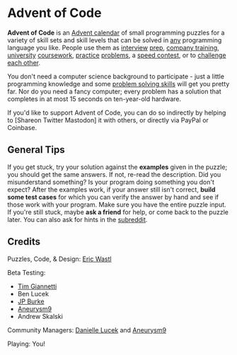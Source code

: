 # Advent of Code

**Advent of Code** is an [Advent calendar](https://en.wikipedia.org/wiki/Advent_calendar) of small programming puzzles for a variety of skill sets and skill levels that can be solved in [any](https://github.com/search?q=advent+of+code) programming language you like. People use them as [interview](https://y3l2n.com/2018/05/09/interview-prep-advent-of-code/) [prep](https://twitter.com/dznqbit/status/1037607793144938497), [company training](https://twitter.com/pgoultiaev/status/950805811583963137), [university](https://gitlab.com/imhoffman/fa19b4-mat3006/wikis/home) [coursework](https://gribblelab.org/teaching/scicomp2021/index.html), [practice](https://twitter.com/mrdanielklein/status/936267621468483584) [problems](https://comp215.blogs.rice.edu/), a [speed contest](https://adventofcode.com/leaderboard), or to [challenge each other](https://www.reddit.com/r/adventofcode/search?q=flair%3Aupping&restrict_sr=on).

You don't need a computer science background to participate - just a little programming knowledge and some [problem solving skills](https://www.reddit.com/r/adventofcode/comments/7kd8jt/what_would_you_say_are_the_minimal_skills_for/dre0uu3/) will get you pretty far. Nor do you need a fancy computer; every problem has a solution that completes in at most 15 seconds on ten-year-old hardware.

If you'd like to support Advent of Code, you can do so indirectly by helping to [Shareon Twitter Mastodon] it with others, or directly via PayPal or Coinbase.

## General Tips

If you get stuck, try your solution against the **examples** given in the puzzle; you should get the same answers. If not, re-read the description. Did you misunderstand something? Is your program doing something you don't expect? After the examples work, if your answer still isn't correct, **build some test cases** for which you can verify the answer by hand and see if those work with your program. Make sure you have the entire puzzle input. If you're still stuck, maybe **ask a friend** for help, or come back to the puzzle later. You can also ask for hints in the [subreddit](https://www.reddit.com/r/adventofcode/).

## Credits

Puzzles, Code, & Design: [Eric Wastl](http://was.tl/)

Beta Testing:

- [Tim Giannetti](https://twitter.com/Sr_Giannetti)
- Ben Lucek
- [JP Burke](http://thespaceabove.us/)
- [Aneurysm9](https://twitter.com/Aneurysm9)
- Andrew Skalski

Community Managers: [Danielle Lucek](https://reddit.com/message/compose/?to=/r/adventofcode) and [Aneurysm9](https://twitter.com/Aneurysm9)

Playing: You!
